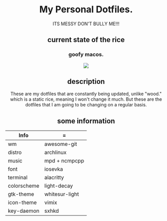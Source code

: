 <div align="center">
<h1>My Personal Dotfiles.</h1>
ITS MESSY DON'T BULLY ME!!!<br>
<h2> current state of the rice </h2>
<h3> goofy macos. </h3>
<img src="https://user-images.githubusercontent.com/118438453/218368968-958e54f0-b70f-4a33-83f0-bda9c2641cb8.png"/>

## description
These are my dotfiles that are constantly being updated, unlike "wood." which is a static rice, meaning I won't change it much.
But these are the dotfiles that I am going to be changing on a regular basis.

## some information
| Info      |    =    |
| --------- | ------- |
| wm        | awesome-git |
| distro    | archlinux |
| music     | mpd + ncmpcpp |
| font      | iosevka  |
| terminal  | alacritty |
| colorscheme| light-decay |
| gtk-theme | whitesur-light |
| icon-theme | vimix |
| key-daemon| sxhkd |
</div>
